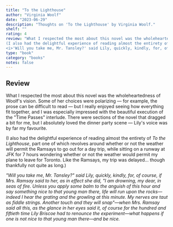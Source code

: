 ```yaml
---
title: "To the Lighthouse"
author: "Virginia Woolf"
date: "2023-06-29"
description: "Thoughts on 'To the Lighthouse' by Virginia Woolf."
shelf: ""
rating: 4
review: "What I respected the most about this novel was the wholeheartedness of Woolf's vision. Some of her choices were polarizing — for example, the prose can be difficult to read — but I really enjoyed seeing how everything fit together, and I was especially impressed with the beautiful execution of the 'Time Passes' interlude. There were sections of the novel that dragged a bit for me, but I absolutely loved the dinner party scene — Lily's voice was by far my favourite.<br/><br/>
(I also had the delightful experience of reading almost the entirety of <i>To the Lighthouse</i>, part one of which revolves around whether or not the weather will permit the Ramsays to go out for a day trip, while sitting on a runway at JFK for 7 hours wondering whether or not the weather would permit my plane to leave for Toronto. Like the Ramsays, my trip was delayed… though thankfully not quite as long.)<br/><br/>
<i>'Will you take me, Mr. Tansley?' said Lily, quickly, kindly, for, of course, if Mrs. Ramsay said to her, as in effect she did, 'I am drowning, my dear, in seas of fire. Unless you apply some balm to the anguish of this hour and say something nice to that young man there, life will run upon the rocks—indeed I hear the grating and the growling at this minute. My nerves are taut as fiddle strings. Another touch and they will snap'—when Mrs. Ramsay said all this, as the glance in her eyes said it, of course for the hundred and fiftieth time Lily Briscoe had to renounce the experiment—what happens if one is not nice to that young man there—and be nice.</i>"
type: "book"
category: "books"
notes: false
---
```


## Review

What I respected the most about this novel was the wholeheartedness of Woolf's vision. Some of her choices were polarizing — for example, the prose can be difficult to read — but I really enjoyed seeing how everything fit together, and I was especially impressed with the beautiful execution of the "Time Passes" interlude. There were sections of the novel that dragged a bit for me, but I absolutely loved the dinner party scene — Lily's voice was by far my favourite.

(I also had the delightful experience of reading almost the entirety of _To the Lighthouse_, part one of which revolves around whether or not the weather will permit the Ramsays to go out for a day trip, while sitting on a runway at JFK for 7 hours wondering whether or not the weather would permit my plane to leave for Toronto. Like the Ramsays, my trip was delayed… though thankfully not quite as long.)

_"Will you take me, Mr. Tansley?" said Lily, quickly, kindly, for, of course, if Mrs. Ramsay said to her, as in effect she did, "I am drowning, my dear, in seas of fire. Unless you apply some balm to the anguish of this hour and say something nice to that young man there, life will run upon the rocks—indeed I hear the grating and the growling at this minute. My nerves are taut as fiddle strings. Another touch and they will snap"—when Mrs. Ramsay said all this, as the glance in her eyes said it, of course for the hundred and fiftieth time Lily Briscoe had to renounce the experiment—what happens if one is not nice to that young man there—and be nice._
